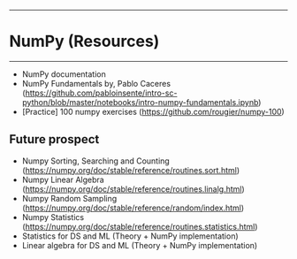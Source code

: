 ----------------------------
# NumPy (Resources)
-------------------------
- NumPy documentation
- NumPy Fundamentals by, Pablo Caceres (https://github.com/pabloinsente/intro-sc-python/blob/master/notebooks/intro-numpy-fundamentals.ipynb)
- [Practice] 100 numpy exercises (https://github.com/rougier/numpy-100)

## Future prospect
- Numpy Sorting, Searching and Counting (https://numpy.org/doc/stable/reference/routines.sort.html)
- Numpy Linear Algebra (https://numpy.org/doc/stable/reference/routines.linalg.html)
- Numpy Random Sampling (https://numpy.org/doc/stable/reference/random/index.html)
- Numpy Statistics (https://numpy.org/doc/stable/reference/routines.statistics.html)
- Statistics for DS and ML (Theory + NumPy implementation)
- Linear algebra for DS and ML (Theory + NumPy implementation)
